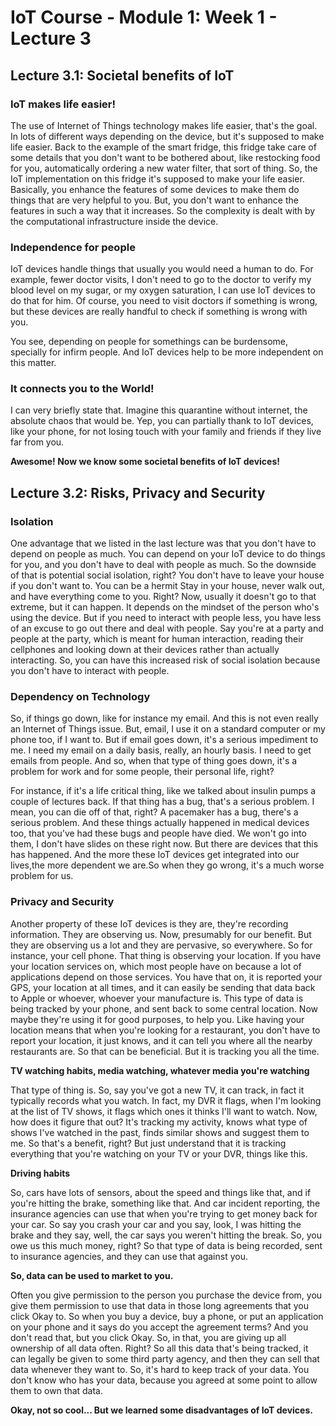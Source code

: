 # IoT Course - Module 1: Week 1 - Lecture 3

## Lecture 3.1: Societal benefits of IoT

### IoT makes life easier!

The use of Internet of Things technology makes life easier, that's the goal. In lots of different ways depending on the device, but it's supposed to make life easier. Back to the example of the smart fridge, this fridge take care of some details that you don't want to be bothered about, like restocking food for you, automatically ordering a new water filter, that sort of thing. So, the IoT implementation on this fridge it's supposed to make your life easier. Basically, you enhance the features of some devices to make them do things that are very helpful to you. But, you don't want to enhance the features in such a way that it increases. So the complexity is dealt with by the computational infrastructure inside the device. 

### Independence for people

IoT devices handle things that usually you would need a human to do. For example, fewer doctor visits, I don't need to go to the doctor to verify my blood level on my sugar, or my oxygen saturation, I can use IoT devices to do that for him. Of course, you need to visit doctors if something is wrong, but these devices are really handful to check if something is wrong with you.

You see, depending on people for somethings can be burdensome, specially for infirm people. And IoT devices help to be more independent on this matter.

### It connects you to the World!

 I can very briefly state that. Imagine this quarantine without internet, the absolute chaos that would be. Yep, you can partially thank to IoT devices, like your phone, for not losing touch with your family and friends if they live far from you.

**Awesome! Now we know some societal benefits of IoT devices!**

## Lecture 3.2: Risks, Privacy and Security

### Isolation

One advantage that we listed in the last lecture was that you don't have to depend on people as much. You can depend on your IoT device to do things for you, and you don't have to deal with people as much. So the downside of that is potential social isolation, right? You don't have to leave your house if you don't want to. You can be a hermit Stay in your house, never walk out, and have everything come to you. Right? Now, usually it doesn't go to that extreme, but it can happen. It depends on the mindset of the person who's using the device. But if you need to interact with people less, you have less of an excuse to go out there and deal with people. Say you're at a party and people at the party, which is meant for human interaction, reading their cellphones and looking down at their devices rather than actually interacting. So, you can have this increased risk of social isolation because you don't have to interact with people. 

### Dependency on Technology

So, if things go down, like for instance my email. And this is not even really an Internet of Things issue. But, email, I use it on a standard computer or my phone too, if I want to. But if email goes down, it's a serious impediment to me. I need my email on a daily basis, really, an hourly basis. I need to get emails from people. And so, when that type of thing goes down, it's a problem for work and for some people, their personal life, right?


For instance, if it's a life critical thing, like we talked about insulin pumps a couple of lectures back. If that thing has a bug, that's a serious problem. I mean, you can die off of that, right? A pacemaker has a bug, there's a serious problem. And these things actually happened in medical devices too, that you've had these bugs and people have died. We won't go into them, I don't have slides on these right now. But there are devices that this has happened. And the more these IoT devices get integrated into our lives,the more dependent we are.So when they go wrong, it's a much worse problem for us. 

### Privacy and Security

Another property of these IoT devices is they are, they're recording information. They are observing us. Now, presumably for our benefit. But they are observing us a lot and they are pervasive, so everywhere. So for instance, your cell phone. That thing is observing your location. If you have your location services on, which most people have on because a lot of applications depend on those services. You have that on, it is reported your GPS, your location at all times, and it can easily be sending that data back to Apple or whoever, whoever your manufacture is. This type of data is being tracked by your phone, and sent back to some central location. Now maybe they're using it for good purposes, to help you. Like having your location means that when you're looking for a restaurant, you don't have to report your location, it just knows, and it can tell you where all the nearby restaurants are. So that can be beneficial. But it is tracking you all the time.

**TV watching habits, media watching, whatever media you're watching** 

That type of thing is. So, say you've got a new TV, it can track, in fact it typically records what you watch. In fact, my DVR it flags, when I'm looking at the list of TV shows, it flags which ones it thinks I'll want to watch. Now, how does it figure that out? It's tracking my activity, knows what type of shows I've watched in the past, finds similar shows and suggest them to me. So that's a benefit, right? But just understand that it is tracking everything that you're watching on your TV or your DVR, things like this. 

**Driving habits** 

So, cars have lots of sensors, about the speed and things like that, and if you're hitting the brake, something like that. And car incident reporting, the insurance agencies can use that when you're trying to get money back for your car. So say you crash your car and you say, look, I was hitting the brake and they say, well, the car says you weren't hitting the break. So, you owe us this much money, right? So that type of data is being recorded, sent to insurance agencies, and they can use that against you. 

**So, data can be used to market to you.**

Often you give permission to the person you purchase the device from, you give them permission to use that data in those long agreements that you click Okay to. So when you buy a device, buy a phone, or put an application on your phone and it says do you accept the agreement terms? And you don't read that, but you click Okay. So, in that, you are giving up all ownership of all data often. Right? So all this data that's being tracked, it can legally be given to some third party agency, and then they can sell that data whenever they want to. So, it's hard to keep track of your data. You don't know who has your data, because you agreed at some point to allow them to own that data.

**Okay, not so cool... But we learned some disadvantages of IoT devices.**
